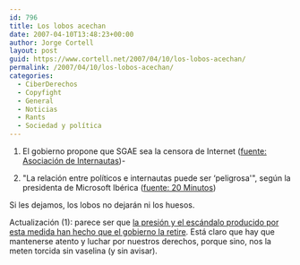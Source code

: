 ```yaml
---
id: 796
title: Los lobos acechan
date: 2007-04-10T13:48:23+00:00
author: Jorge Cortell
layout: post
guid: https://www.cortell.net/2007/04/10/los-lobos-acechan/
permalink: /2007/04/10/los-lobos-acechan/
categories:
  - CiberDerechos
  - Copyfight
  - General
  - Noticias
  - Rants
  - Sociedad y polí­tica
---
```

1) El gobierno propone que SGAE sea la censora de Internet (<a title="noticia AI" target="_blank" href="https://www.internautas.org/html/4204.html">fuente: Asociación de Internautas</a>)-

2) "La relación entre polí­ticos e internautas puede ser ‘peligrosa'", según la presidenta de Microsoft Ibérica (<a title="noticia 20 Minutos" target="_blank" href="https://www.20minutos.es/noticia/161110/0/microsoft/iberica/politicos/">fuente: 20 Minutos</a>)

Si les dejamos, los lobos no dejarán ni los huesos.

Actualización (1): parece ser que <a target="_blank" title="noticia El Mundo" href="https://www.elmundo.es/navegante/2007/04/12/tecnologia/1176372190.html">la presión y el escándalo producido por esta medida han hecho que el gobierno la retire</a>. Está claro que hay que mantenerse atento y luchar por nuestros derechos, porque sino, nos la meten torcida sin vaselina (y sin avisar).